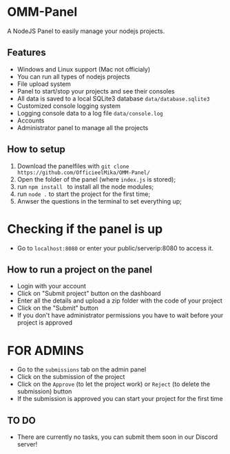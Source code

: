 # OMM-Panel
A NodeJS Panel to easily manage your nodejs projects. 

## Features
- Windows and Linux support (Mac not officialy)
- You can run all types of nodejs projects
- File upload system
- Panel to start/stop your projects and see their consoles
- All data is saved to a local SQLite3 database `data/database.sqlite3`
- Customized console logging system
- Logging console data to a log file `data/console.log`
- Accounts
- Administrator panel to manage all the projects

## How to setup
1. Download the panelfiles with `git clone https://github.com/OfficieelMika/OMM-Panel/`
2. Open the folder of the panel (where `index.js` is stored);
3. run `npm install ` to install all the node modules;
4. run `node .` to start the project for the first time;
5. Anwser the questions in the terminal to set everything up;

#  Checking if the panel is up
- Go to `localhost:8080` or enter your public/serverip:8080 to access it.

## How to run a project on the panel
- Login with your account
- Click on "Submit project" button on the dashboard
- Enter all the details and upload a zip folder with the code of your project
- Click on the "Submit" button
- If you don't have administrator permissions you have to wait before your project is approved
# FOR ADMINS
- Go to the `submissions` tab on the admin panel
- Click on the submission of the project
- Click on the `Approve` (to let the project work) or `Reject` (to delete the submission) button
- If the submission is approved you can start your project for the first time

## TO DO
- There are currently no tasks, you can submit them soon in our Discord server!
